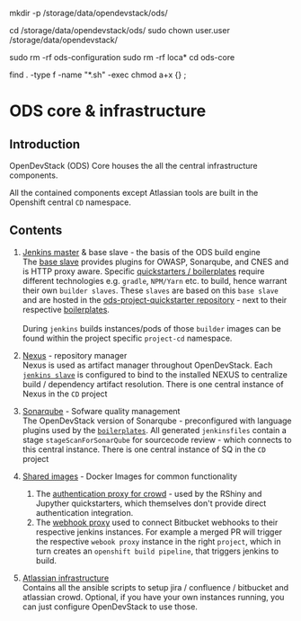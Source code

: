 mkdir -p /storage/data/opendevstack/ods/

cd /storage/data/opendevstack/ods/
sudo chown user.user /storage/data/opendevstack/

sudo rm -rf  ods-configuration 
sudo rm -rf  loca*
cd ods-core

find . -type f -name "*.sh" -exec chmod a+x {} \;



# ODS core & infrastructure

## Introduction
OpenDevStack (ODS) Core houses the all the central infrastructure components.

All the contained components except Atlassian tools are built in the Openshift central `CD` namespace.

## Contents
1. [Jenkins master](jenkins/master) & base slave - the basis of the ODS build engine <br>
The [base slave](jenkins/slave-base) provides plugins for OWASP, Sonarqube, and CNES and is HTTP proxy aware.
Specific [quickstarters / boilerplates](https://github.com/opendevstack/ods-project-quickstarters/tree/master/boilerplates) require different technologies e.g. `gradle`, `NPM/Yarn` etc. to build, hence warrant their own `builder slaves`. These `slaves` are based on this `base slave` and are hosted in the [ods-project-quickstarter repository](https://github.com/opendevstack/ods-project-quickstarters/tree/master/jenkins-slaves) - next to their respective [boilerplates](https://github.com/opendevstack/ods-project-quickstarters/tree/master/boilerplates). <br><br>During `jenkins` builds instances/pods of those `builder` images can be found within the project specific `project-cd` namespace.

1. [Nexus](nexus) - repository manager <br>
Nexus is used as artifact manager throughout OpenDevStack. Each [`jenkins slave`](https://github.com/opendevstack/ods-project-quickstarters/tree/master/jenkins-slaves) is configured to bind to the installed NEXUS to centralize build / dependency artifact resolution. There is one central instance of Nexus in the `CD` project

1. [Sonarqube](sonarqube) - Sofware quality management <br>
The OpenDevStack version of Sonarqube - preconfigured with language plugins used by the [`boilerplates`](https://github.com/opendevstack/ods-project-quickstarters/tree/master/boilerplates). All generated `jenkinsfiles` contain a stage `stageScanForSonarQube` for sourcecode review - which connects to this central instance. There is one central instance of SQ in the `CD` project

1. [Shared images](shared-images) - Docker Images for common functionality <br>
   1. The [authentication proxy for crowd](shared-images/nginx-authproxy-crowd) - used by the RShiny and Jupyther quickstarters, which themselves don't provide direct authentication integration.
   1. The [webhook proxy](jenkins/webhook-proxy) used to connect Bitbucket webhooks to their respective jenkins instances. For example a merged PR will trigger the respective `webook proxy` instance in the right `project`, which in turn creates an `openshift build pipeline`, that triggers jenkins to build.  

1. [Atlassian infrastructure](infrastructure-setup) <br>
Contains all the ansible scripts to setup jira / confluence / bitbucket and atlassian crowd. Optional, if you have your own instances running, you can just configure OpenDevStack to use those.
